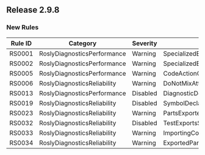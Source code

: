 ## Release 2.9.8

### New Rules
Rule ID | Category | Severity | Notes
--------|----------|----------|-------
RS0001 | RoslyDiagnosticsPerformance | Warning | SpecializedEnumerableCreationAnalyzer
RS0002 | RoslyDiagnosticsPerformance | Warning | SpecializedEnumerableCreationAnalyzer
RS0005 | RoslyDiagnosticsPerformance | Warning | CodeActionCreateAnalyzer
RS0006 | RoslyDiagnosticsReliability | Warning | DoNotMixAttributesFromDifferentVersionsOfMEFAnalyzer
RS0013 | RoslyDiagnosticsPerformance | Disabled | DiagnosticDescriptorAccessAnalyzer
RS0019 | RoslyDiagnosticsReliability | Disabled | SymbolDeclaredEventAnalyzer
RS0023 | RoslyDiagnosticsReliability | Warning | PartsExportedWithMEFv2MustBeMarkedAsSharedAnalyzer
RS0032 | RoslyDiagnosticsReliability | Disabled | TestExportsShouldNotBeDiscoverable
RS0033 | RoslyDiagnosticsReliability | Warning | ImportingConstructorShouldBeObsolete
RS0034 | RoslyDiagnosticsReliability | Warning | ExportedPartsShouldHaveImportingConstructor